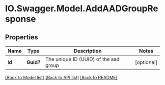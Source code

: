 # IO.Swagger.Model.AddAADGroupResponse
## Properties

Name | Type | Description | Notes
------------ | ------------- | ------------- | -------------
**Id** | **Guid?** | The unique ID (UUID) of the aad group | [optional] 

[[Back to Model list]](../README.md#documentation-for-models) [[Back to API list]](../README.md#documentation-for-api-endpoints) [[Back to README]](../README.md)

